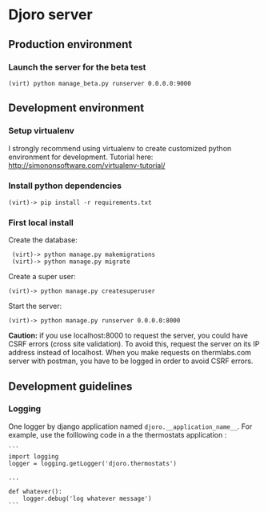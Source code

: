 # Djoro server 

## Production environment

### Launch the server for the beta test

	(virt) python manage_beta.py runserver 0.0.0.0:9000

## Development environment

### Setup virtualenv
I strongly recommend using virtualenv to create customized python environment for development.
Tutorial here: http://simononsoftware.com/virtualenv-tutorial/

### Install python dependencies 

    (virt)-> pip install -r requirements.txt

### First local install
	
Create the database:

	 (virt)-> python manage.py makemigrations
	 (virt)-> python manage.py migrate
	 
Create a super user:

	(virt)-> python manage.py createsuperuser
	
Start the server:

	(virt)-> python manage.py runserver 0.0.0.0:8000

**Caution:** if you use localhost:8000 to request the server, you could have CSRF errors (cross site validation). To avoid this, request the server on its IP address instead of localhost.
When you make requests on thermlabs.com server with postman, you have to be logged in order to avoid CSRF errors.

## Development guidelines

### Logging

One logger by django application named `djoro.__application_name__`. For example, use the folllowing code in a the thermostats application : 

	```
	import logging
	logger = logging.getLogger('djoro.thermostats')
	
	...
	
	def whatever():
		logger.debug('log whatever message')
	```